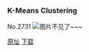 ### K-Means Clustering
No.2731
![图片不见了~~~](https://imgs.xkcd.com/comics/k_means_clustering.png)

[原址](https://xkcd.com//2731) [下载](https://imgs.xkcd.com/comics/k_means_clustering.png)

